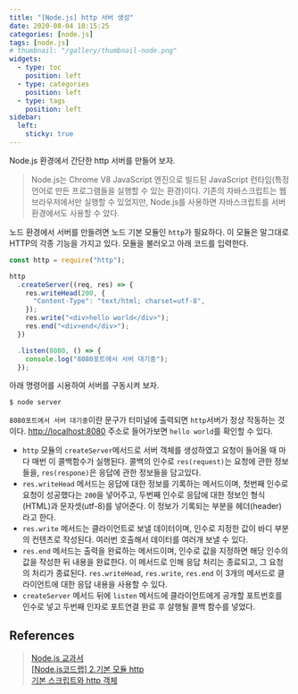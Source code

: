 ```yaml
---
title: "[Node.js] http 서버 생성"
date: 2020-08-04 10:15:25
categories: [node.js]
tags: [node.js]
# thumbnail: "/gallery/thumbnail-node.png"
widgets:
  - type: toc
    position: left
  - type: categories
    position: left
  - type: tags
    position: left
sidebar:
  left:
    sticky: true
---
```


Node.js 환경에서 간단한 http 서버를 만들어 보자.

> Node.js는 Chrome V8 JavaScript 엔진으로 빌드된 JavaScript 런타임(특정 언어로 만든 프로그램들을 실행할 수 있는 환경)이다. 기존의 자바스크립트는 웹 브라우저에서만 실행할 수 있었지만, Node.js를 사용하면 자바스크립트를 서버 환경에서도 사용할 수 았다.

노드 환경에서 서버를 만들려면 노드 기본 모듈인 `http`가 필요하다. 이 모듈은 말그대로 HTTP의 각종 기능을 가지고 있다. 모듈을 불러오고 아래 코드를 입력한다.

<!-- more -->

```javascript
const http = require("http");

http
  .createServer((req, res) => {
    res.writeHead(200, {
      "Content-Type": "text/html; charset=utf-8",
    });
    res.write("<div>hello world</div>");
    res.end("<div>end</div>");
  })

  .listen(8080, () => {
    console.log("8080포트에서 서버 대기중");
  });
```

아래 명령어를 시용하여 서버를 구동시켜 보자.

```
$ node server
```

`8080포트에서 서버 대기중`이란 문구가 터미널에 출력되면 `http`서버가 정상 작동하는 것이다. [http://localhost:8080](http://localhost:8080/) 주소로 들어가보면 `hello world`를 확인할 수 있다.

* `http` 모듈의 `createServer`메서드로 서버 객체를 생성하였고 요청이 들어올 때 마다 매번 이 콜백함수가 실행된다. 콜백의 인수로 `res(request)`는 요청에 관한 정보들을, `res(respone)`은 응답에 관한 정보들을 담고있다.
* `res.writeHead` 메서드는 응답에 대한 정보를 기록하는 메서드이며, 첫번째 인수로 요청이 성공했다는 `200`을 넣어주고, 두번째 인수로 응답에 대한 정보인 형식(HTML)과 문자셋(utf-8)를 넣어준다. 이 정보가 기록되는 부분을 헤더(header) 라고 한다.
* `res.write` 메서드는 클라이언트로 보낼 데이터이며, 인수로 지정한 값이 바디 부분의 컨텐츠로 작성된다. 여러번 호출해서 데이터를 여러개 보낼 수 있다.
* `res.end` 메서드는 출력을 완료하는 메서드이며, 인수로 값을 지정하면 해당 인수의 값을 작성한 뒤 내용을 완료한다. 이 메서드로 인해 응답 처리는 종료되고, 그 요청의 처리가 종료된다.  `res.writeHead`, `res.write`, `res.end` 이 3개의 메서드로 클라이언트에 대한 응답 내용을 사용할 수 있다.
* `createServer` 메서드 뒤에 `listen` 메서드에 클라이언트에게 공개할 포트번호를 인수로 넣고 두번째 인자로 포트연결 완료 후 살행될 콜백 함수를 넣었다.

## References
> [Node.js 교과서](https://www.zerocho.com/books)  
> [[Node.js코드랩] 2.기본 모듈 http](https://jeonghwan-kim.github.io/series/2018/12/02/node-web-2_http.html)  
> [기본 스크립트와 http 객체](https://araikuma.tistory.com/453)
